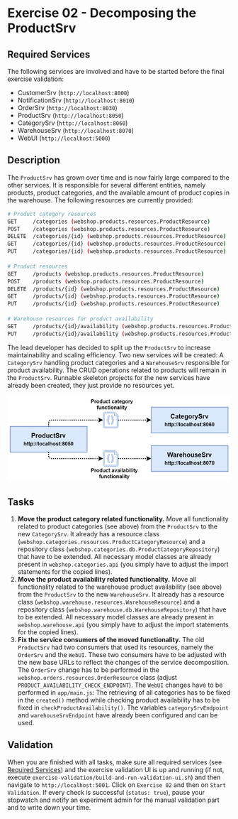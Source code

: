 # Exercise 02 - Decomposing the ProductSrv

## Required Services

The following services are involved and have to be started before the final exercise validation:

- CustomerSrv (`http://localhost:8000`)
- NotificationSrv (`http://localhost:8010`)
- OrderSrv (`http://localhost:8030`)
- ProductSrv (`http://localhost:8050`)
- CategorySrv (`http://localhost:8060`)
- WarehouseSrv (`http://localhost:8070`)
- WebUI (`http://localhost:5000`)

## Description

The `ProductSrv` has grown over time and is now fairly large compared to the other services. It is responsible for several different entities, namely products, product categories, and the available amount of product copies in the warehouse. The following resources are currently provided:

```bash
# Product category resources
GET     /categories (webshop.products.resources.ProductResource)
POST    /categories (webshop.products.resources.ProductResource)
DELETE  /categories/{id} (webshop.products.resources.ProductResource)
GET     /categories/{id} (webshop.products.resources.ProductResource)
PUT     /categories/{id} (webshop.products.resources.ProductResource)

# Product resources
GET     /products (webshop.products.resources.ProductResource)
POST    /products (webshop.products.resources.ProductResource)
DELETE  /products/{id} (webshop.products.resources.ProductResource)
GET     /products/{id} (webshop.products.resources.ProductResource)
PUT     /products/{id} (webshop.products.resources.ProductResource)

# Warehouse resources for product availability
GET     /products/{id}/availability (webshop.products.resources.ProductResource)
PUT     /products/{id}/availability (webshop.products.resources.ProductResource)
```

The lead developer has decided to split up the `ProductSrv` to increase maintainability and scaling efficiency. Two new services will be created: A `CategorySrv` handling product categories and a `WarehouseSrv` responsible for product availability. The CRUD operations related to products will remain in the `ProductSrv`. Runnable skeleton projects for the new services have already been created, they just provide no resources yet.

![Product Service Decomposition](./img/exercise2-all.png)

## Tasks

1. **Move the product category related functionality.** Move all functionality related to product categories (see above) from the `ProductSrv` to the new `CategorySrv`. It already has a resource class (`webshop.categories.resources.ProductCategoryResource`) and a repository class (`webshop.categories.db.ProductCategoryRepository`) that have to be extended. All necessary model classes are already present in `webshop.categories.api` (you simply have to adjust the import statements for the copied lines).
2. **Move the product availability related functionality.** Move all functionality related to the warehouse product availability (see above) from the `ProductSrv` to the new `WarehouseSrv`. It already has a resource class (`webshop.warehouse.resources.WarehouseResource`) and a repository class (`webshop.warehouse.db.WarehouseRepository`) that have to be extended. All necessary model classes are already present in `webshop.warehouse.api` (you simply have to adjust the import statements for the copied lines).
3. **Fix the service consumers of the moved functionality.** The old `ProductSrv` had two consumers that used its resources, namely the `OrderSrv` and the `WebUI`. These two consumers have to be adjusted with the new base URLs to reflect the changes of the service decomposition. The `OrderSrv` change has to be performed in the `webshop.orders.resources.OrderResource` class (adjust `PRODUCT_AVAILABILITY_CHECK_ENDPOINT`). The `WebUI` changes have to be performed in `app/main.js`: The retrieving of all categories has to be fixed in the `created()` method while checking product availability has to be fixed in `checkProductAvailability()`. The variables `categorySrvEndpoint` and `warehouseSrvEndpoint` have already been configured and can be used.

## Validation

When you are finished with all tasks, make sure all required services (see [Required Services](#required-services)) and the exercise validation UI is up and running (if not, execute `exercise-validation/build-and-run-validation-ui.sh`) and then navigate to `http://localhost:5001`. Click on `Exercise 02` and then on `Start Validation`. If every check is successful (`status: true`), pause your stopwatch and notify an experiment admin for the manual validation part and to write down your time.